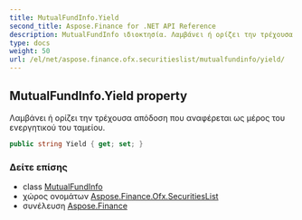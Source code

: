 ```yaml
---
title: MutualFundInfo.Yield
second_title: Aspose.Finance for .NET API Reference
description: MutualFundInfo ιδιοκτησία. Λαμβάνει ή ορίζει την τρέχουσα απόδοση που αναφέρεται ως μέρος του ενεργητικού του ταμείου.
type: docs
weight: 50
url: /el/net/aspose.finance.ofx.securitieslist/mutualfundinfo/yield/
---
```

## MutualFundInfo.Yield property

Λαμβάνει ή ορίζει την τρέχουσα απόδοση που αναφέρεται ως μέρος του ενεργητικού του ταμείου.

```csharp
public string Yield { get; set; }
```

### Δείτε επίσης

* class [MutualFundInfo](../)
* χώρος ονομάτων [Aspose.Finance.Ofx.SecuritiesList](../../mutualfundinfo/)
* συνέλευση [Aspose.Finance](../../../)


